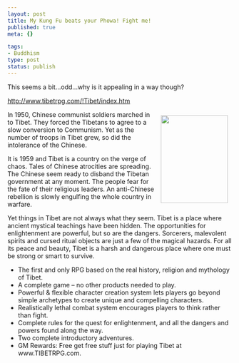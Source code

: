 ```yaml
--- 
layout: post
title: My Kung Fu beats your Phowa! Fight me!
published: true
meta: {}

tags: 
- Buddhism
type: post
status: publish
---
```

This seems a bit...odd...why is it appealing in a way though?

<a href="http://www.tibetrpg.com/!Tibet/index.htm">http://www.tibetrpg.com/!Tibet/index.htm</a>

<a target="_top" href="http://s1.amazon.com/exec/varzea/ts/exchange-glance/Y01Y6700989Y8314084/103-7523261-3695059"><strong><img width="150" vspace="10" hspace="10" height="197" align="right" src="http://www.tibetrpg.com/!Tibet/tibcover_sm.jpg" /></strong></a>In 1950, Chinese communist soldiers marched in to Tibet. They forced the Tibetans to agree to a slow conversion to Communism. Yet as the number of troops in Tibet grew, so did the intolerance of the Chinese.

It is 1959 and Tibet is a country on the verge of chaos. Tales of Chinese atrocities are spreading. The Chinese seem ready to disband the Tibetan government at any moment. The people fear for the fate of their religious leaders. An anti-Chinese rebellion is slowly engulfing the whole country in warfare.

Yet things in Tibet are not always what they seem. Tibet is a place where ancient mystical teachings have been hidden. The opportunities for enlightenment are powerful, but so are the dangers. Sorcerers, malevolent spirits and cursed ritual objects are just a few of the magical hazards. For all its peace and beauty, Tibet is a harsh and dangerous place where one must be strong or smart to survive.
<ul>
	<li>The first and only RPG based on the real history, religion and mythology of Tibet.</li>
	<li>A complete game – no other products needed to play.</li>
	<li>Powerful & flexible character creation system lets players go beyond simple archetypes to create unique and compelling characters.</li>
	<li>Realistically lethal combat system encourages players to think rather than fight.</li>
	<li>Complete rules for the quest for enlightenment, and all the dangers and powers found along the way.</li>
	<li>Two complete introductory adventures.</li>
	<li>GM Rewards: Free get free stuff just for playing Tibet at www.TIBETRPG.com.</li>
</ul>
